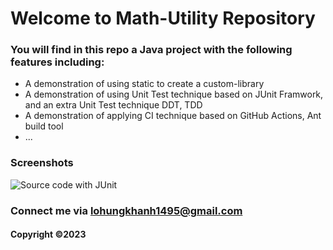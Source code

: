 # Welcome to Math-Utility Repository


### You will find in this repo a Java project with  the following features including:

* A demonstration of using static to create a custom-library
* A demonstration of using Unit Test technique based on JUnit Framwork, and an extra Unit Test technique DDT, TDD
* A demonstration of applying CI technique based on GitHub Actions, Ant build tool
* ...


### Screenshots
![Source code with JUnit](https://github.com/khanhlh1706/mathutil-ant/blob/main/screenshots/source_code_with_junit.png)
### Connect me via lohungkhanh1495@gmail.com
#### Copyright &#169;2023